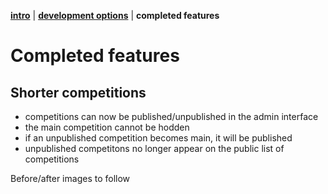 [**intro**](readme.md) | [**development options**](development-options.md) | **completed features**

# Completed features

## Shorter competitions

- competitions can now be published/unpublished in the admin interface
- the main competition cannot be hodden
- if an unpublished competition becomes main, it will be published
- unpublished competitons no longer appear on the public list of competitions

Before/after images to follow
